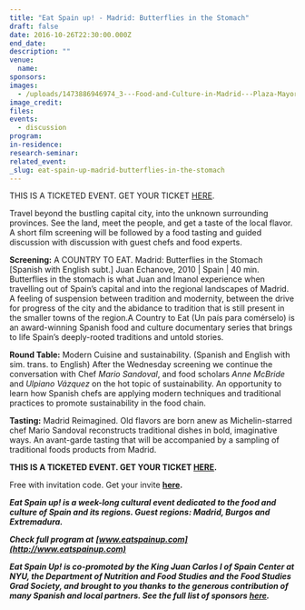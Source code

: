 ```yaml
---
title: "Eat Spain up! - Madrid: Butterflies in the Stomach"
draft: false
date: 2016-10-26T22:30:00.000Z
end_date:
description: ""
venue:
  name:
sponsors:
images:
  - /uploads/1473886946974_3---Food-and-Culture-in-Madrid---Plaza-Mayor.jpg
image_credit:
files:
events:
  - discussion
program:
in-residence:
research-seminar:
related_event:
_slug: eat-spain-up-madrid-butterflies-in-the-stomach
---
```


THIS IS A TICKETED EVENT. GET YOUR TICKET [HERE](https://www.eventbrite.com/e/food-culture-sessions-madrid-butterflies-in-your-stomach-tickets-27482188967?aff=es2).

Travel beyond the bustling capital city, into the unknown surrounding provinces. See the land, meet the people, and get a taste of the local flavor. A short film screening will be followed by a food tasting and guided discussion with discussion with guest chefs and food experts.

**Screening:** A COUNTRY TO EAT. Madrid: Butterflies in the Stomach [Spanish with English subt.]
Juan Echanove, 2010 | Spain | 40 min.
Butterflies in the stomach is what Juan and Imanol experience when travelling out of Spain’s capital and into the regional landscapes of Madrid. A feeling of suspension between tradition and modernity, between the drive for progress of the city and the abidance to tradition that is still present in the smaller towns of the region.A Country to Eat (Un país para comérselo) is an award-winning Spanish food and culture documentary series that brings to life Spain’s deeply-rooted traditions and untold stories.

**Round Table:** Modern Cuisine and sustainability. (Spanish and English with sim. trans. to English)
After the Wednesday screening we continue the conversation with Chef _Mario Sandoval_, and food scholars _Anne McBride_ and _Ulpiano Vázquez_ on the hot topic of sustainability. An opportunity to learn how Spanish chefs are applying modern techniques and traditional practices to promote sustainability in the food chain.

**Tasting:** Madrid Reimagined.
Old flavors are born anew as Michelin-starred chef Mario Sandoval reconstructs traditional dishes in bold, imaginative ways. An avant-garde tasting that will be accompanied by a sampling of traditional foods products from Madrid.

**THIS IS A TICKETED EVENT. GET YOUR TICKET [HERE](https://www.eventbrite.com/e/food-culture-sessions-madrid-butterflies-in-your-stomach-tickets-27482188967?aff=es2).**

Free with invitation code. Get your invite [**here**](https://docs.google.com/forms/d/e/1FAIpQLSeuGd_ZHRwLXMC4JnajD0vPGKyov8d97VQpeQzYTTQpw0A8dA/viewform)**.**

**_Eat Spain up! is a week-long cultural event dedicated to the food and culture of Spain and its regions. Guest regions: **Madrid, Burgos and Extremadura**._**

_**Check full program at** **[www.eatspainup.com](http://www.eatspainup.com)**_

**_Eat Spain Up! is co-promoted by the King Juan Carlos I of Spain Center at NYU, the Department of Nutrition and Food Studies and the Food Studies Grad Society, and brought to you thanks to the generous contribution of many Spanish and local partners. See the full list of sponsors_ [_here_](http://www.eatspainup.com/sponsors/)_._**

